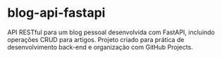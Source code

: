 # blog-api-fastapi
API RESTful para um blog pessoal desenvolvida com FastAPI, incluindo operações CRUD para artigos. Projeto criado para prática de desenvolvimento back-end e organização com GitHub Projects.
